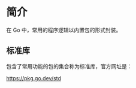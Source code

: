# 简介

在 Go 中，常用的程序逻辑以内置包的形式封装。

## 标准库

包含了常用功能的包的集合称为标准库，官方网址是：<div class="link">https://pkg.go.dev/std</div>
